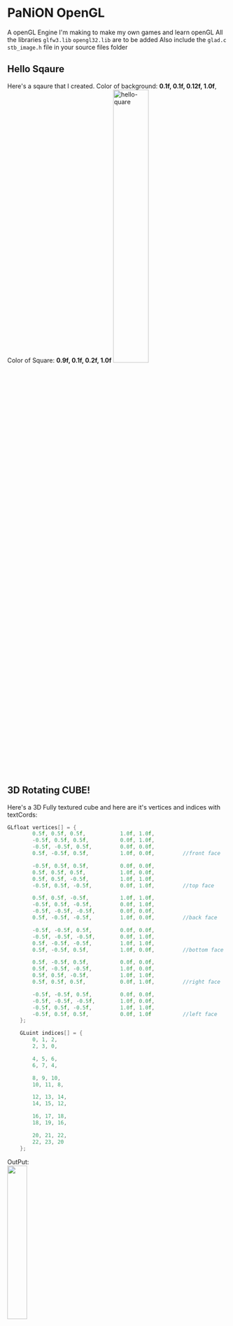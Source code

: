 # PaNiON OpenGL 
A openGL Engine I'm making to make my own games and learn openGL
All the libraries `glfw3.lib` `opengl32.lib` are to be added
Also include the `glad.c` `stb_image.h` file in your source files folder

<h2>Hello Sqaure</h2>
Here's a sqaure that I created. 
Color of background: <b>0.1f, 0.1f, 0.12f, 1.0f</b>, 
Color of Square: <b>0.9f, 0.1f, 0.2f, 1.0f</b>
<img style="width: 40%;" src="https://cdn.discordapp.com/attachments/890224882086985728/915594323419086908/unknown.png" alt="hello-quare"></img>


<h2>3D Rotating CUBE!</h2>
Here's a 3D Fully textured cube
and here are it's vertices and indices with textCords:

```c++
GLfloat vertices[] = {
		0.5f, 0.5f, 0.5f,			1.0f, 1.0f,
		-0.5f, 0.5f, 0.5f,			0.0f, 1.0f,
		-0.5f, -0.5f, 0.5f,			0.0f, 0.0f,
		0.5f, -0.5f, 0.5f,			1.0f, 0.0f,			//front face

		-0.5f, 0.5f, 0.5f,			0.0f, 0.0f,
		0.5f, 0.5f, 0.5f,			1.0f, 0.0f,
		0.5f, 0.5f, -0.5f,			1.0f, 1.0f,
		-0.5f, 0.5f, -0.5f,			0.0f, 1.0f,			//top face

		0.5f, 0.5f, -0.5f,			1.0f, 1.0f,
		-0.5f, 0.5f, -0.5f,			0.0f, 1.0f,
		-0.5f, -0.5f, -0.5f,		0.0f, 0.0f,
		0.5f, -0.5f, -0.5f,			1.0f, 0.0f,			//back face

		-0.5f, -0.5f, 0.5f,			0.0f, 0.0f,
		-0.5f, -0.5f, -0.5f,		0.0f, 1.0f,
		0.5f, -0.5f, -0.5f,			1.0f, 1.0f,
		0.5f, -0.5f, 0.5f,			1.0f, 0.0f,			//bottom face	

		0.5f, -0.5f, 0.5f,			0.0f, 0.0f,
		0.5f, -0.5f, -0.5f,			1.0f, 0.0f,
		0.5f, 0.5f, -0.5f,			1.0f, 1.0f,
		0.5f, 0.5f, 0.5f,			0.0f, 1.0f,			//right face

		-0.5f, -0.5f, 0.5f,			0.0f, 0.0f,
		-0.5f, -0.5f, -0.5f,		1.0f, 0.0f,
		-0.5f, 0.5f, -0.5f,			1.0f, 1.0f,
		-0.5f, 0.5f, 0.5f,			0.0f, 1.0f			//left face
	};

	GLuint indices[] = {
		0, 1, 2,
		2, 3, 0,

		4, 5, 6,
		6, 7, 4,

		8, 9, 10,
		10, 11, 8,

		12, 13, 14,
		14, 15, 12,

		16, 17, 18,
		18, 19, 16,

		20, 21, 22,
		22, 23, 20
	};
```
OutPut: <br>
<img style="width: 30%;" src="https://cdn.discordapp.com/attachments/890224882086985728/915831022661304360/unknown.png">
